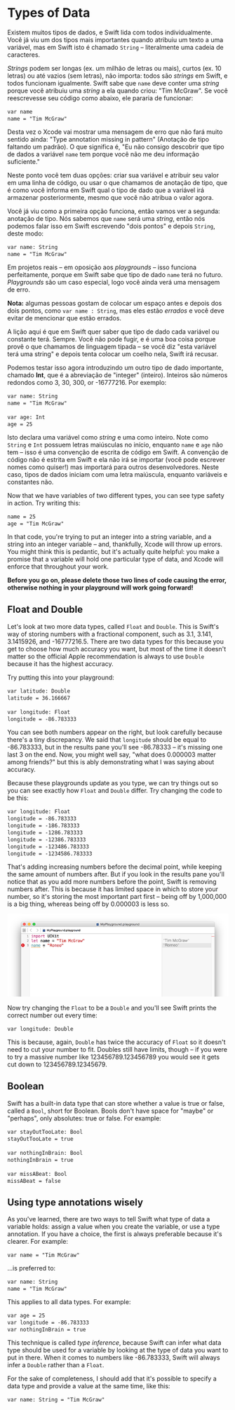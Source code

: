 # Types of Data

Existem muitos tipos de dados, e Swift lida com todos individualmente. Você já viu um dos tipos mais importantes quando atribuiu um texto a uma variável, mas em Swift isto é chamado `String` – literalmente uma cadeia de caracteres.

*Strings* podem ser longas (ex. um milhão de letras ou mais), curtos (ex. 10 letras) ou até vazios (sem letras), não importa: todos são *strings* em Swift, e todos funcionam igualmente. Swift sabe que  `name` deve conter uma *string* porque você atribuiu uma *string* a ela quando criou: "Tim McGraw". Se você reescrevesse seu código como abaixo, ele pararia de funcionar:

    var name
    name = "Tim McGraw"

Desta vez o Xcode vai mostrar uma mensagem de erro que não fará muito sentido ainda: "Type annotation missing in pattern" (Anotação de tipo faltando um padrão). O que significa é, "Eu não consigo descobrir que tipo de dados a variável `name` tem porque você não me deu informação suficiente."

Neste ponto você tem duas opções: criar sua variável e atribuir seu valor em uma linha de código, ou usar o que chamamos de anotação de tipo, que é como você informa em Swift qual o tipo de dado que a variável irá armazenar posteriormente, mesmo que você não atribua o valor agora.

Você já viu como a primeira opção funciona, então vamos ver a segunda: anotação de tipo. Nós sabemos que `name` será uma *string*, então nós podemos falar isso em Swift escrevendo "dois pontos" e depois `String`, deste modo:

    var name: String
    name = "Tim McGraw"

Em projetos reais – em oposição aos *playgrounds* – isso funciona perfeitamente, porque em Swift sabe que tipo de dado `name` terá no futuro. *Playgrounds* são um caso especial, logo você ainda verá uma mensagem de erro.

**Nota:** algumas pessoas gostam de colocar um espaço antes e depois dos dois pontos, como `var name : String`, mas eles estão  *errados* e você deve evitar de mencionar que estão errados.

A lição aqui é que em Swift quer saber que tipo de dado cada variável ou constante terá. Sempre. Você não pode fugir, e é uma boa coisa porque provê o que chamamos de linguagem tipada – se você diz "esta variável terá uma string" e depois tenta colocar um coelho nela, Swift irá recusar.

Podemos testar isso agora introduzindo um outro tipo de dado importante, chamado **Int**, que é a abreviação de "integer" (inteiro). Inteiros são números redondos como 3, 30, 300, or -16777216. Por exemplo:

    var name: String
    name = "Tim McGraw"

    var age: Int
    age = 25

Isto declara uma variável como *string* e uma como inteiro. Note como `String` e `Int` possuem letras maiúsculas no início, enquanto `name` e `age` não tem – isso é uma convenção de escrita de código em Swift. A convenção de código não é estrita em Swift e ela não irá se importar (você pode escrever nomes como quiser!) mas importará para outros desenvolvedores. Neste caso, tipos de dados iniciam com uma letra maiúscula, enquanto variáveis e constantes não.

Now that we have variables of two different types, you can see type safety in action. Try writing this:

    name = 25
    age = "Tim McGraw"

In that code, you're trying to put an integer into a string variable, and a string into an integer variable – and, thankfully, Xcode will throw up errors. You might think this is pedantic, but it's actually quite helpful: you make a promise that a variable will hold one particular type of data, and Xcode will enforce that throughout your work.

**Before you go on, please delete those two lines of code causing the error, otherwise nothing in your playground will work going forward!**


## Float and Double

Let's look at two more data types, called `Float` and `Double`. This is Swift's way of storing numbers with a fractional component, such as 3.1, 3.141, 3.1415926, and -16777216.5. There are two data types for this because you get to choose how much accuracy you want, but most of the time it doesn't matter so the official Apple recommendation is always to use `Double` because it has the highest accuracy.

Try putting this into your playground:

    var latitude: Double
    latitude = 36.166667

    var longitude: Float
    longitude = -86.783333

You can see both numbers appear on the right, but look carefully because there's a tiny discrepancy. We said that `longitude` should be equal to -86.783333, but in the results pane you'll see -86.78333 – it's missing one last 3 on the end. Now, you might well say, "what does 0.000003 matter among friends?" but this is ably demonstrating what I was saying about accuracy.

Because these playgrounds update as you type, we can try things out so you can see exactly how `Float` and `Double` differ. Try changing the code to be this:

    var longitude: Float
    longitude = -86.783333
    longitude = -186.783333
    longitude = -1286.783333
    longitude = -12386.783333
    longitude = -123486.783333
    longitude = -1234586.783333

That's adding increasing numbers before the decimal point, while keeping the same amount of numbers after. But if you look in the results pane you'll notice that as you add more numbers before the point, Swift is removing numbers after. This is because it has limited space in which to store your number, so it's storing the most important part first – being off by 1,000,000 is a big thing, whereas being off by 0.000003 is less so.

![In Swift a Float holds much less data than a Double, so you should use Double where possible.](0-4.png)

Now try changing the `Float` to be a `Double` and you'll see Swift prints the correct number out every time:

    var longitude: Double

This is because, again, `Double` has twice the accuracy of `Float` so it doesn't need to cut your number to fit. Doubles still have limits, though – if you were to try a massive number like 123456789.123456789 you would see it gets cut down to 123456789.12345679.


## Boolean

Swift has a built-in data type that can store whether a value is true or false, called a `Bool`, short for Boolean. Bools don't have space for "maybe" or "perhaps", only absolutes: true or false. For example:

    var stayOutTooLate: Bool
    stayOutTooLate = true

    var nothingInBrain: Bool
    nothingInBrain = true

    var missABeat: Bool
    missABeat = false


## Using type annotations wisely

As you've learned, there are two ways to tell Swift what type of data a variable holds: assign a value when you create the variable, or use a type annotation. If you have a choice, the first is always preferable because it's clearer. For example:

    var name = "Tim McGraw"

…is preferred to:

    var name: String
    name = "Tim McGraw"

This applies to all data types. For example:

    var age = 25
    var longitude = -86.783333
    var nothingInBrain = true

This technique is called *type inference*, because Swift can infer what data type should be used for a variable by looking at the type of data you want to put in there. When it comes to numbers like -86.783333, Swift will always infer a `Double` rather than a `Float`.

For the sake of completeness, I should add that it's possible to specify a data type and provide a value at the same time, like this:

    var name: String = "Tim McGraw"

